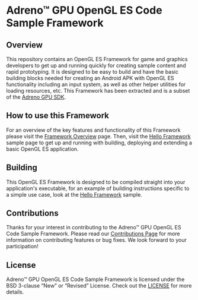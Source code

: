 

# Adreno™ GPU OpenGL ES Code Sample Framework

## Overview

This repository contains an OpenGL ES Framework for game and graphics developers to get up and running quickly for creating sample content and rapid prototyping. It is designed to be easy to build and have the basic building blocks needed for creating an Android APK with OpenGL ES functionality including an input system, as well as other helper utilities for loading resources, etc. This Framework has been extracted and is a subset of the [Adreno GPU SDK](https://developer.qualcomm.com/software/adreno-gpu-sdk/tools).

## How to use this Framework

For an overview of the key features and functionality of this Framework please visit the [Framework Overview](OVERVIEW.md) page. Then, visit the [Hello Framework](samples/hello-fw) sample page to get up and running with building, deploying and extending a basic OpenGL ES application.

## Building

This OpenGL ES Framework is designed to be compiled straight into your application's executable, for an example of building instructions specific to a simple use case, look at the [Hello Framework](samples/hello-fw) sample.

## Contributions
Thanks for your interest in contributing to the Adreno™ GPU OpenGL ES Code Sample Framework. Please read our [Contributions Page](CONTRIBUTING.md) for more information on contributing features or bug fixes. We look forward to your participation!

## License
Adreno™ GPU OpenGL ES Code Sample Framework is licensed under the BSD 3-clause “New” or “Revised” License. Check out the [LICENSE](LICENSE) for more details.
